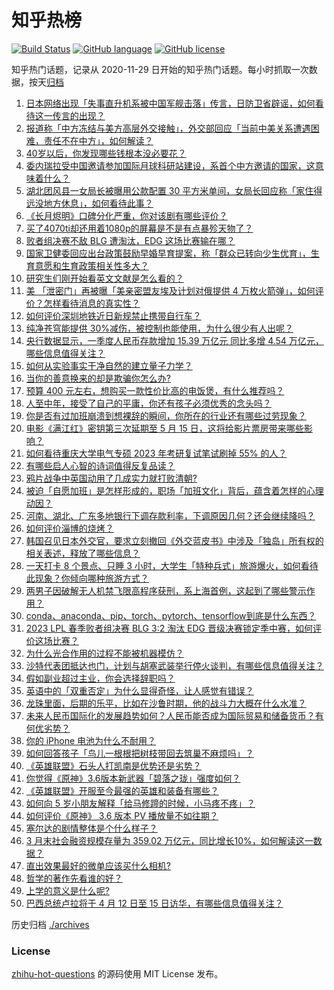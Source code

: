 # 知乎热榜
[![Build Status](https://github.com/ToWeLong/zhihu-hot-questions/workflows/CI/badge.svg)](https://github.com/ToWeLong/zhihu-hot-questions/actions)
[![GitHub language](https://img.shields.io/badge/language-golang-orange.svg)](https://golang.org/)
[![GitHub license](https://img.shields.io/github/license/ToWeLong/zhihu-hot-questions)](https://github.com/ToWeLong/zhihu-hot-questions/blob/main/LICENSE)

知乎热门话题，记录从 2020-11-29 日开始的知乎热门话题。每小时抓取一次数据，按天[归档](./archives)

<!-- BEGIN -->

1. [日本网络出现「失事直升机系被中国军舰击落」传言，日防卫省辟谣，如何看待这一传言的出现？](https://www.zhihu.com/question/594953750)
1. [报道称「中方冻结与美方高层外交接触」，外交部回应「当前中美关系遭遇困难，责任不在中方」，如何解读？](https://www.zhihu.com/question/594948954)
1. [40岁以后，你发现哪些钱根本没必要花？](https://www.zhihu.com/question/593808844)
1. [委内瑞拉受中国邀请参加国际月球科研站建设，系首个中方邀请的国家，这意味着什么？](https://www.zhihu.com/question/594599664)
1. [湖北团风县一女局长被曝用公款配置 30 平方米单间，女局长回应称「家住得远没地方休息」，如何看待此事？](https://www.zhihu.com/question/594886426)
1. [《长月烬明》口碑分化严重，你对该剧有哪些评价？](https://www.zhihu.com/question/594379158)
1. [买了4070ti却还用着1080p的屏幕是不是有点暴殄天物了？](https://www.zhihu.com/question/586515197)
1. [败者组决赛不敌 BLG 遭淘汰，EDG 这场比赛输在哪？](https://www.zhihu.com/question/595025246)
1. [国家卫健委回应出台政策鼓励早婚早育提案，称「群众已转向少生优育」，生育意愿和生育政策相关性多大？](https://www.zhihu.com/question/594877110)
1. [研究生们刚开始看英文文献是怎么看的？](https://www.zhihu.com/question/345516318)
1. [美 「泄密门」再被曝「美亲密盟友埃及计划对俄提供 4 万枚火箭弹」，如何评价？怎样看待消息的真实性？](https://www.zhihu.com/question/594927785)
1. [如何评价深圳地铁近日新规禁止携带自行车？](https://www.zhihu.com/question/594840888)
1. [纯净苍穹能提供 30%减伤，被控制也能使用，为什么很少有人出呢？](https://www.zhihu.com/question/594852765)
1. [央行数据显示，一季度人民币存款增加 15.39 万亿元 同比多增 4.54 万亿元，哪些信息值得关注？](https://www.zhihu.com/question/594951502)
1. [如何从实验事实干净自然的建立量子力学？](https://www.zhihu.com/question/583510577)
1. [当你的善意换来的却是欺骗你怎么办?](https://www.zhihu.com/question/594860994)
1. [预算 400 元左右，想购买一款性价比高的电饭煲，有什么推荐吗？](https://www.zhihu.com/question/591687779)
1. [人至中年，接受了自己的平庸，你还有孩子必须优秀的念头吗？](https://www.zhihu.com/question/581700791)
1. [你是否有过加班崩溃到想裸辞的瞬间，你所在的行业还有哪些过劳现象？](https://www.zhihu.com/question/594683867)
1. [电影《满江红》密钥第三次延期至 5 月 15 日，这将给影片票房带来哪些影响？](https://www.zhihu.com/question/594727615)
1. [如何看待重庆大学电气专硕 2023 年考研复试笔试刷掉 55% 的人？](https://www.zhihu.com/question/593215331)
1. [有哪些启人心智的诗词值得反复品读？](https://www.zhihu.com/question/591937923)
1. [鸦片战争中英国动用了几成实力就打败清朝?](https://www.zhihu.com/question/479121989)
1. [被迫「自愿加班」是怎样形成的，职场「加班文化」背后，蕴含着怎样的心理动因？](https://www.zhihu.com/question/594683639)
1. [河南、湖北、广东多地银行下调存款利率，下调原因几何？还会继续降吗？](https://www.zhihu.com/question/594969385)
1. [如何评价淄博的烧烤？](https://www.zhihu.com/question/510779192)
1. [韩国召见日本外交官，要求立刻撤回《外交蓝皮书》中涉及「独岛」所有权的相关表述，释放了哪些信息？](https://www.zhihu.com/question/594923574)
1. [一天打卡 8 个景点、只睡 3 小时，大学生「特种兵式」旅游爆火，如何看待此现象？你倾向哪种旅游方式？](https://www.zhihu.com/question/593979429)
1. [两男子因破解无人机禁飞限高程序获刑，系上海首例，这起到了哪些警示作用？](https://www.zhihu.com/question/594222897)
1. [conda、anaconda、pip、torch、pytorch、tensorflow到底是什么东西？](https://www.zhihu.com/question/566592612)
1. [2023 LPL 春季败者组决赛 BLG 3:2 淘汰 EDG 晋级决赛锁定季中赛，如何评价这场比赛？](https://www.zhihu.com/question/594944085)
1. [为什么光合作用的过程不能被机器模仿？](https://www.zhihu.com/question/594430756)
1. [沙特代表团抵达也门，计划与胡塞武装举行停火谈判，有哪些信息值得关注？](https://www.zhihu.com/question/594598812)
1. [假如副业超过主业，你会选择辞职吗？](https://www.zhihu.com/question/594330525)
1. [英语中的「双重否定」为什么显得奇怪，让人感觉有错误？](https://www.zhihu.com/question/20767261)
1. [龙珠里面，后期的乐平，比如在沙鲁时期，他的战斗力大概在什么水准？](https://www.zhihu.com/question/295961918)
1. [未来人民币国际化的发展趋势如何？人民币能否成为国际贸易和储备货币？有何优劣势？](https://www.zhihu.com/question/594822027)
1. [你的 iPhone 电池为什么不耐用？](https://www.zhihu.com/question/582179817)
1. [如何回答孩子「鸟儿一根根把树枝带回去筑巢不麻烦吗」？](https://www.zhihu.com/question/594758032)
1. [《英雄联盟》石头人打凯南是优势还是劣势？](https://www.zhihu.com/question/591391128)
1. [你觉得《原神》3.6版本新武器「碧落之珑」强度如何？](https://www.zhihu.com/question/594533046)
1. [《英雄联盟》开服至今最强的英雄和装备有哪些？](https://www.zhihu.com/question/593036634)
1. [如何向 5 岁小朋友解释「给马修蹄的时候，小马疼不疼」？](https://www.zhihu.com/question/593514313)
1. [如何评价《原神》 3.6 版本 PV 播放量不如往期？](https://www.zhihu.com/question/594840804)
1. [塞尔达的剧情整体是个什么样子？](https://www.zhihu.com/question/60244233)
1. [3 月末社会融资规模存量为 359.02 万亿元，同比增长10%，如何解读这一数据？](https://www.zhihu.com/question/594952860)
1. [直出效果最好的微单应该买什么相机?](https://www.zhihu.com/question/387820112)
1. [哲学的著作先看谁的好？](https://www.zhihu.com/question/594336886)
1. [上学的意义是什么呢?](https://www.zhihu.com/question/594896894)
1. [巴西总统卢拉将于 4 月 12 日至 15 日访华，有哪些信息值得关注？](https://www.zhihu.com/question/594922903)

<!-- END -->

历史归档 [./archives](./archives)


### License
[zhihu-hot-questions](https://github.com/towelong/zhihu-hot-questions) 的源码使用 MIT License 发布。
